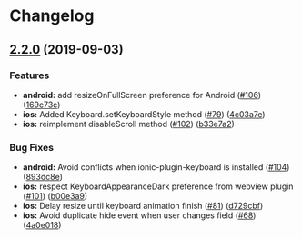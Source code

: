 # Changelog


## [2.2.0](https://github.com/ionic-team/cordova-plugin-ionic-keyboard/compare/2.1.3...v2.2.0) (2019-09-03)


### Features

* **android:** add resizeOnFullScreen preference for Android ([#106](https://github.com/ionic-team/cordova-plugin-ionic-keyboard/issues/106)) ([169c73c](https://github.com/ionic-team/cordova-plugin-ionic-keyboard/commit/169c73c227ebb336af6bb3edb3ccfde536913338))
* **ios:** Added Keyboard.setKeyboardStyle method ([#79](https://github.com/ionic-team/cordova-plugin-ionic-keyboard/issues/79)) ([4c03a7e](https://github.com/ionic-team/cordova-plugin-ionic-keyboard/commit/4c03a7e0ca6821fa823128cc5e7544437932d67c))
* **ios:** reimplement disableScroll method ([#102](https://github.com/ionic-team/cordova-plugin-ionic-keyboard/issues/102)) ([b33e7a2](https://github.com/ionic-team/cordova-plugin-ionic-keyboard/commit/b33e7a29909e51c7bff95851925f97edd5164cb7))


### Bug Fixes

* **android:** Avoid conflicts when ionic-plugin-keyboard is installed ([#104](https://github.com/ionic-team/cordova-plugin-ionic-keyboard/issues/104)) ([893dc8e](https://github.com/ionic-team/cordova-plugin-ionic-keyboard/commit/893dc8e230a792b1b7a6d433e5db74a3e1022486))
* **ios:** respect KeyboardAppearanceDark preference from webview plugin ([#101](https://github.com/ionic-team/cordova-plugin-ionic-keyboard/issues/101)) ([b00e3a9](https://github.com/ionic-team/cordova-plugin-ionic-keyboard/commit/b00e3a92b3f8ecb31e9914d4abda503a332249d0))
* **ios:** Delay resize until keyboard animation finish ([#81](https://github.com/ionic-team/cordova-plugin-ionic-keyboard/issues/81)) ([d729cbf](https://github.com/ionic-team/cordova-plugin-ionic-keyboard/commit/d729cbf314eba47cb3fdfb56bc2df27305828738))
* **ios:** Avoid duplicate hide event when user changes field ([#68](https://github.com/ionic-team/cordova-plugin-ionic-keyboard/issues/68)) ([4a0e018](https://github.com/ionic-team/cordova-plugin-ionic-keyboard/commit/4a0e0182822253427e1df12246252798dbe0a496))


